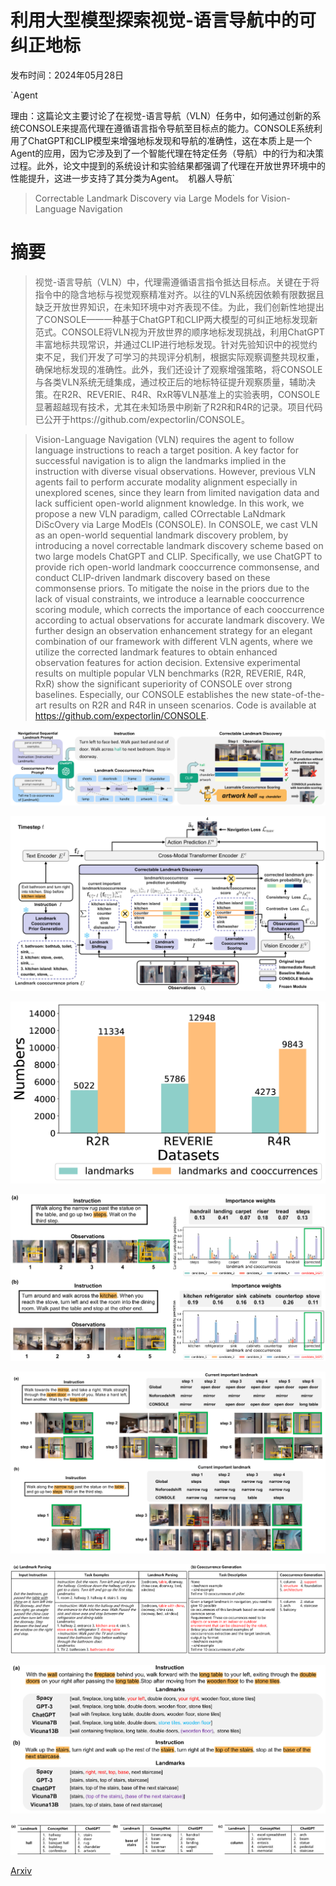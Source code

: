 # 利用大型模型探索视觉-语言导航中的可纠正地标

发布时间：2024年05月28日

`Agent

理由：这篇论文主要讨论了在视觉-语言导航（VLN）任务中，如何通过创新的系统CONSOLE来提高代理在遵循语言指令导航至目标点的能力。CONSOLE系统利用了ChatGPT和CLIP模型来增强地标发现和导航的准确性，这在本质上是一个Agent的应用，因为它涉及到了一个智能代理在特定任务（导航）中的行为和决策过程。此外，论文中提到的系统设计和实验结果都强调了代理在开放世界环境中的性能提升，这进一步支持了其分类为Agent。` `机器人导航`

> Correctable Landmark Discovery via Large Models for Vision-Language Navigation

# 摘要

> 视觉-语言导航（VLN）中，代理需遵循语言指令抵达目标点。关键在于将指令中的隐含地标与视觉观察精准对齐。以往的VLN系统因依赖有限数据且缺乏开放世界知识，在未知环境中对齐表现不佳。为此，我们创新性地提出了CONSOLE——一种基于ChatGPT和CLIP两大模型的可纠正地标发现新范式。CONSOLE将VLN视为开放世界的顺序地标发现挑战，利用ChatGPT丰富地标共现常识，并通过CLIP进行地标发现。针对先验知识中的视觉约束不足，我们开发了可学习的共现评分机制，根据实际观察调整共现权重，确保地标发现的准确性。此外，我们还设计了观察增强策略，将CONSOLE与各类VLN系统无缝集成，通过校正后的地标特征提升观察质量，辅助决策。在R2R、REVERIE、R4R、RxR等VLN基准上的实验表明，CONSOLE显著超越现有技术，尤其在未知场景中刷新了R2R和R4R的记录。项目代码已公开于https://github.com/expectorlin/CONSOLE。

> Vision-Language Navigation (VLN) requires the agent to follow language instructions to reach a target position. A key factor for successful navigation is to align the landmarks implied in the instruction with diverse visual observations. However, previous VLN agents fail to perform accurate modality alignment especially in unexplored scenes, since they learn from limited navigation data and lack sufficient open-world alignment knowledge. In this work, we propose a new VLN paradigm, called COrrectable LaNdmark DiScOvery via Large ModEls (CONSOLE). In CONSOLE, we cast VLN as an open-world sequential landmark discovery problem, by introducing a novel correctable landmark discovery scheme based on two large models ChatGPT and CLIP. Specifically, we use ChatGPT to provide rich open-world landmark cooccurrence commonsense, and conduct CLIP-driven landmark discovery based on these commonsense priors. To mitigate the noise in the priors due to the lack of visual constraints, we introduce a learnable cooccurrence scoring module, which corrects the importance of each cooccurrence according to actual observations for accurate landmark discovery. We further design an observation enhancement strategy for an elegant combination of our framework with different VLN agents, where we utilize the corrected landmark features to obtain enhanced observation features for action decision. Extensive experimental results on multiple popular VLN benchmarks (R2R, REVERIE, R4R, RxR) show the significant superiority of CONSOLE over strong baselines. Especially, our CONSOLE establishes the new state-of-the-art results on R2R and R4R in unseen scenarios. Code is available at https://github.com/expectorlin/CONSOLE.

![利用大型模型探索视觉-语言导航中的可纠正地标](../../../paper_images/2405.18721/x1.png)

![利用大型模型探索视觉-语言导航中的可纠正地标](../../../paper_images/2405.18721/x2.png)

![利用大型模型探索视觉-语言导航中的可纠正地标](../../../paper_images/2405.18721/x3.png)

![利用大型模型探索视觉-语言导航中的可纠正地标](../../../paper_images/2405.18721/x4.png)

![利用大型模型探索视觉-语言导航中的可纠正地标](../../../paper_images/2405.18721/x5.png)

![利用大型模型探索视觉-语言导航中的可纠正地标](../../../paper_images/2405.18721/x6.png)

![利用大型模型探索视觉-语言导航中的可纠正地标](../../../paper_images/2405.18721/x7.png)

![利用大型模型探索视觉-语言导航中的可纠正地标](../../../paper_images/2405.18721/x8.png)

[Arxiv](https://arxiv.org/abs/2405.18721)